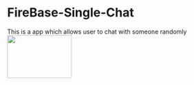 # FireBase-Single-Chat
This is a app which allows user to chat with someone randomly
<img src="https://play.google.com/intl/en_us/badges/images/generic/en_badge_web_generic.png" width ="150px" height = "100px"/>
